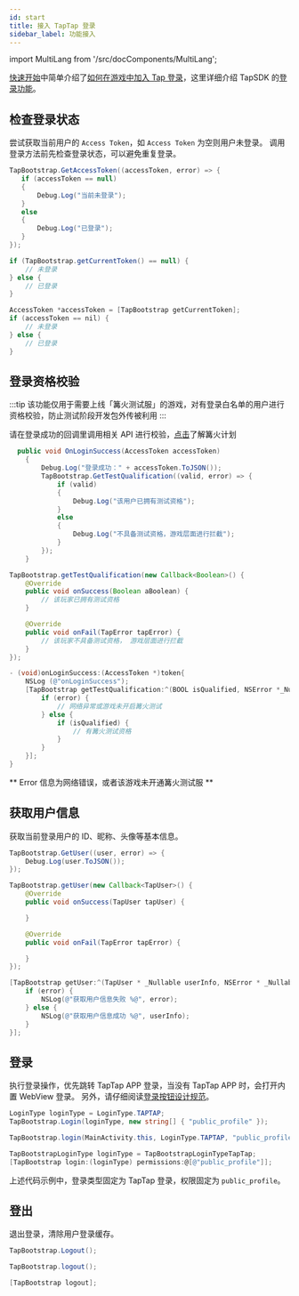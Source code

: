 ```yaml
---
id: start
title: 接入 TapTap 登录
sidebar_label: 功能接入
---
```


import MultiLang from '/src/docComponents/MultiLang';

[快速开始](/v2/sdk/start/quickstart)中简单介绍了[如何在游戏中加入 Tap 登录](/v2/sdk/start/quickstart#taptap-登录)，这里详细介绍 TapSDK 的[登录功能](/v2/sdk/taptap-login/features)。

## 检查登录状态

尝试获取当前用户的 `Access Token`，如 `Access Token` 为空则用户未登录。
调用登录方法前先检查登录状态，可以避免重复登录。

<MultiLang>

```cs
TapBootstrap.GetAccessToken((accessToken, error) => {
   if (accessToken == null)
   {
       Debug.Log("当前未登录");
   }
   else
   {
       Debug.Log("已登录");
   }
});
```

```java
if (TapBootstrap.getCurrentToken() == null) {
    // 未登录
} else {
    // 已登录
}
```

```objectivec
AccessToken *accessToken = [TapBootstrap getCurrentToken];
if (accessToken == nil) {
    // 未登录
} else {
    // 已登录
}
```

</MultiLang>

## 登录资格校验

:::tip
该功能仅用于需要上线「篝火测试服」的游戏，对有登录白名单的用户进行资格校验，防止测试阶段开发包外传被利用
:::

请在登录成功的回调里调用相关 API 进行校验，[点击](https://www.taptap.com/campfire)了解篝火计划

<MultiLang>

```cs
  public void OnLoginSuccess(AccessToken accessToken)
    {
        Debug.Log("登录成功：" + accessToken.ToJSON());
        TapBootstrap.GetTestQualification((valid, error) => {
            if (valid)
            {
                Debug.Log("该用户已拥有测试资格");
            }
            else
            {
                Debug.Log("不具备测试资格，游戏层面进行拦截");
            }
        });
    }
```

```java
TapBootstrap.getTestQualification(new Callback<Boolean>() {
    @Override
    public void onSuccess(Boolean aBoolean) {
        // 该玩家已拥有测试资格
    }

    @Override
    public void onFail(TapError tapError) {
        // 该玩家不具备测试资格， 游戏层面进行拦截
    }
});
```

```objectivec
- (void)onLoginSuccess:(AccessToken *)token{
    NSLog (@"onLoginSuccess");
    [TapBootstrap getTestQualification:^(BOOL isQualified, NSError *_Nullable error) {
        if (error) {
            // 网络异常或游戏未开启篝火测试
        } else {
            if (isQualified) {
                // 有篝火测试资格
            }
        }
    }];
}
```

</MultiLang>

** Error 信息为网络错误，或者该游戏未开通篝火测试服 **

## 获取用户信息

获取当前登录用户的 ID、昵称、头像等基本信息。

<MultiLang>

```cs
TapBootstrap.GetUser((user, error) => {
    Debug.Log(user.ToJSON());
});
```

```java
TapBootstrap.getUser(new Callback<TapUser>() {
    @Override
    public void onSuccess(TapUser tapUser) {

    }

    @Override
    public void onFail(TapError tapError) {

    }
});
```

```objectivec
[TapBootstrap getUser:^(TapUser * _Nullable userInfo, NSError * _Nullable error) {
    if (error) {
        NSLog(@"获取用户信息失败 %@", error);
    } else {
        NSLog(@"获取用户信息成功 %@", userInfo);
    }
}];
```

</MultiLang>


## 登录

执行登录操作，优先跳转 TapTap APP 登录，当没有 TapTap APP 时，会打开内置 WebView 登录。
另外，请仔细阅读[登录按钮设计规范](/v2/design)。  


<MultiLang>

```cs
LoginType loginType = LoginType.TAPTAP;
TapBootstrap.Login(loginType, new string[] { "public_profile" });
```

```java
TapBootstrap.login(MainActivity.this, LoginType.TAPTAP, "public_profile");
```

```objectivec  
TapBootstrapLoginType loginType = TapBootstrapLoginTypeTapTap;
[TapBootstrap login:(loginType) permissions:@[@"public_profile"]];
```

</MultiLang>

上述代码示例中，登录类型固定为 TapTap 登录，权限固定为 `public_profile`。

## 登出

退出登录，清除用户登录缓存。

<MultiLang>

```cs
TapBootstrap.Logout();
```

```java
TapBootstrap.logout();
```

```objectivec
[TapBootstrap logout];
```

</MultiLang>
